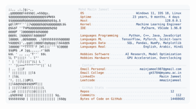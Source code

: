 <picture>
  <source srcset="https://raw.githubusercontent.com/mmazinjameel/mmazinjameel/main/dark_mode.svg?v=1754748575" media="(prefers-color-scheme: dark)">
  <img src="https://raw.githubusercontent.com/mmazinjameel/mmazinjameel/main/light_mode.svg?v=1754748575">
</picture>
